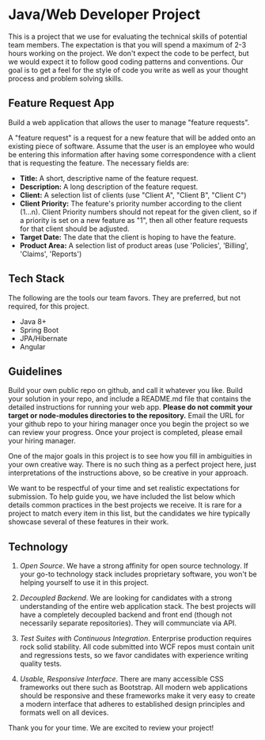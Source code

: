 # Java/Web Developer Project
This is a project that we use for evaluating the technical skills of potential team members. The expectation is that you will spend a maximum of 2-3 hours working on the project. We don't expect the code to be perfect, but we would expect it to follow good coding patterns and conventions. Our goal is to get a feel for the style of code you write as well as your thought process and problem solving skills.

## Feature Request App
Build a web application that allows the user to manage "feature requests".

A "feature request" is a request for a new feature that will be added onto an existing piece of
software. Assume that the user is an employee who would be entering this information after
having some correspondence with a client that is requesting the feature.  The necessary fields
are:

* **Title:** A short, descriptive name of the feature request.
* **Description:** A long description of the feature request.
* **Client:** A selection list of clients (use "Client A", "Client B", "Client C")
* **Client Priority:** The feature's priority number according to the client (1...n). Client Priority numbers
should not repeat for the given client, so if a priority is set on a new feature as "1", then all
other feature requests for that client should be adjusted.
* **Target Date:** The date that the client is hoping to have the feature.
* **Product Area:** A selection list of product areas (use 'Policies', 'Billing', 'Claims',
'Reports')

## Tech Stack
The following are the tools our team favors.  They are preferred, but not required, for this project.

* Java 8+
* Spring Boot
* JPA/Hibernate
* Angular

## Guidelines

Build your own public repo on github, and call it whatever you like. Build your solution in your
repo, and include a README.md file that contains the detailed instructions for running your web app.
**Please do not commit your target or node-modules directories to the repository.** Email the URL for 
your github repo to your hiring manager once you begin the project so we can review 
your progress. Once your project is completed, please email your hiring manager.

One of the major goals in this project is to see how you fill in ambiguities in your own creative
way. There is no such thing as a perfect project here, just interpretations of the instructions
above, so be creative in your approach.

We want to be respectful of your time and set realistic expectations for submission. To help guide you, we 
have included the list below which details common practices in the best projects we receive. It is rare for 
a project to match every item in this list, but the candidates we hire typically showcase several of 
these features in their work.

## Technology

1. *Open Source*. We have a strong affinity for open source technology. If your go-to technology stack includes
proprietary software, you won't be helping yourself to use it in this project.

2. *Decoupled Backend*. We are looking for candidates with a strong understanding of the entire web application stack. The best projects will have a completely decoupled backend and front end (though not necessarily separate repositories). They will communciate via API.

3. *Test Suites with Continuous Integration*. Enterprise production requires rock solid stability. All code submitted into WCF repos must contain unit and regressions tests, so we favor candidates with experience writing quality tests.

4. *Usable, Responsive Interface*. There are many accessible CSS frameworks out there such as Bootstrap. All modern web applications should be responsive and these frameworks make it very easy to create a modern interface that adheres to established design principles and formats well on all devices.

Thank you for your time. We are excited to review your project!

